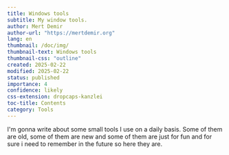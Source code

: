 ```yaml
---
title: Windows tools
subtitle: My window tools.
author: Mert Demir
author-url: "https://mertdemir.org"
lang: en
thumbnail: /doc/img/
thumbnail-text: Windows tools
thumbnail-css: "outline"
created: 2025-02-22
modified: 2025-02-22
status: published
importance: 4
confidence: likely
css-extension: dropcaps-kanzlei
toc-title: Contents
category: Tools
---
```


I'm gonna write about some small tools I use on a daily basis. Some of them are old, some of them are new and some of them are just for fun and for sure i need to remember in the future so here they are.

<br>
